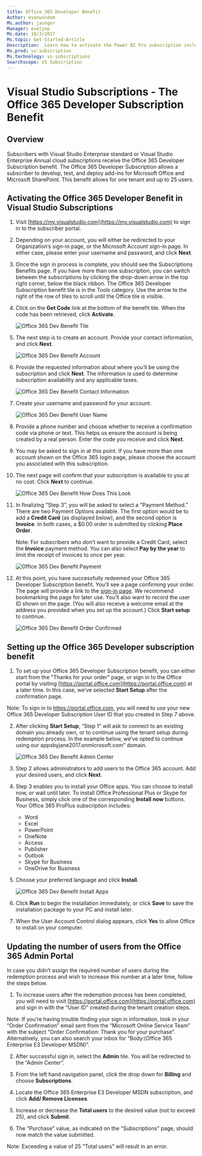```yaml
---
title: Office 365 Developer Benefit
Author: evanwindom
Ms.author: jaunger
Manager: evelynp
Ms.date: 10/3/2017
Ms.topic: Get-Started-Article
Description:  Learn how to activate the Power BI Pro subscription included in your Visual Studio subscription. 
Ms.prod: vs-subscription
Ms.technology: vs-subscriptions
Searchscope: VS Subscription
---
```


# Visual Studio Subscriptions - The Office 365 Developer Subscription Benefit

## Overview

Subscribers with Visual Studio Enterprise standard or Visual Studio Enterprise Annual cloud subscriptions receive the Office 365 Developer Subscription benefit.  The Office 365 Developer Subscription allows a subscriber to develop, test, and deploy add-ins for Microsoft Office and Microsoft SharePoint.  This benefit allows for one tenant and up to 25 users.

## Activating the Office 365 Developer Benefit in Visual Studio Subscriptions

1. Visit [https://my.visualstudio.com](https://my.visualstudio.com) to sign in to the subscriber portal.
2. Depending on your account, you will either be redirected to your Organization’s sign-in page, or the Microsoft Account sign-in page.   In either case, please enter your username and password, and click **Next**.
3. Once the sign in process is complete, you should see the Subscriptions Benefits page.  If you have more than one subscription, you can switch between the subscriptions by clicking the drop-down arrow in the top right corner, below the black ribbon.  The Office 365 Developer Subscription benefit tile is in the Tools category.  Use the arrow to the right of the row of tiles to scroll until the Office tile is visible. 
4. Click on the **Get Code** link at the bottom of the benefit tile.   When the code has been  retrieved, click **Activate**. 

    ![Office 365 Dev Benefit Tile](_img\vs-office-dev\vs-office-dev-tile.png)

5.	The next step is to create an account.  Provide your contact information, and click **Next**. 

    ![Office 365 Dev Benefit Account](_img\vs-office-dev\vs-office-dev-account-cropped.png)



6.	Provide the requested information about where you’ll be using the subscription and click **Next**.  The information is used to determine subscription availability and any applicable taxes.  

    ![Office 365 Dev Benefit Contact Information](_img\vs-office-dev\vs-office-dev-contact-cropped.png)



7.	Create your username and password for your account.  

    ![Office 365 Dev Benefit User Name](_img\vs-office-dev\vs-office-dev-username-cropped.png)


8.	Provide a phone number and choose whether to receive a confirmation code via phone or text.  This helps us ensure the account is being created by a real person. Enter the code you receive and click **Next**.

9.	You may be asked to sign in at this point.  If you have more than one account shown on the Office 365 login page, please choose the account you associated with this subscription.

10.	The next page will confirm that your subscription is available to you at no cost.  Click **Next** to continue.  

    ![Office 365 Dev Benefit How Does This Look](_img\vs-office-dev\vs-office-dev-price.png)

11.	In finalizing "Step 3”, you will be asked to select a "Payment Method.”  There are two Payment Options available.  The first option would be to add a **Credit Card** (as displayed below), and the second option is **Invoice**.  In both cases, a $0.00 order is submitted by clicking **Place Order**.

    Note:  For subscribers who don’t want to provide a Credit Card, select the **Invoice** payment method.  You can also select **Pay by the year** to limit the receipt of invoices to once per year.
 

    ![Office 365 Dev Benefit Payment](_img\vs-office-dev\vs-office-dev-credit-blur-cropped.png)


12.	At this point, you have successfully redeemed your Office 365 Developer Subscription benefit.  You’ll see a page confirming your order.  The page will provide a link to the [sign-in page](https://portal.office.com "Office 365 sign-in page").  We recommend bookmarking the page for later use.  You’ll also want to record the user ID shown on the page.  (You will also receive a welcome email at the address you provided when you set up the account.)  Click **Start setup** to continue.  

    ![Office 365 Dev Benefit Order Confirmed](_img\vs-office-dev\vs-office-dev-confirm.png)


## Setting up the Office 365 Developer subscription benefit

1. To set up your Office 365 Developer Subscription benefit, you can either start from the "Thanks for your order" page, or sign in to the Office portal by visiting [https://portal.office.com](https://portal.office.com) at a later time.  In this case, we’ve selected **Start Setup** after the confirmation page.

Note:  To sign in to https://portal.office.com, you will need to use your new Office 365 Developer Subscription User ID that you created in Step 7 above.

2. After clicking **Start Setup**, “Step 1” will ask to connect to an existing domain you already own, or to continue using the tenant setup during redemption process.  In the example below, we’ve opted to continue using our appsbyjane2017.onmicrosoft.com” domain.

    ![Office 365 Dev Benefit Admin Center](_img\vs-office-dev\vs-office-dev-admin-cropped.png)


3.	Step 2 allows administrators to add users to the Office 365 account.  Add your desired users, and click **Next**.  

4.	Step 3 enables you to install your Office apps.  You can choose to install now, or wait until later.  To install Office Professional Plus or Skype for Business, simply click one of the corresponding **Install now** buttons.  Your Office 365 ProPlus subscription includes:
    - Word
    - Excel
    - PowerPoint
    - OneNote
    - Access
    - Publisher
    - Outlook
    - Skype for Business
    - OneDrive for Business

5.	Choose your preferred language and click **Install**. 

    ![Office 365 Dev Benefit Install Apps](_img\vs-office-dev\vs-office-dev-install-cropped.png)


6. Click **Run** to begin the installation immediately, or click **Save** to save the installation package to your PC and install later.

7.	When the User Account Control dialog appears, click **Yes** to allow Office to install on your computer.  


## Updating the number of users from the Office 365 Admin Portal

In case you didn’t assign the required number of users during the redemption process and wish to increase this number at a later time, follow the steps below. 

1. To increase users after the redemption process has been completed, you will need to visit [https://portal.office.com](https://portal.office.com) and sign in with the “User ID” created during the tenant creation steps.

Note:  If you’re having trouble finding your sign in information, look in your “Order Confirmation” email sent from the “Microsoft Online Service Team” with the subject “Order Confirmation:  Thank you for your purchase”.  Alternatively, you can also search your inbox for “Body:(Office 365 Enterprise E3 Developer MSDN)”.

2. After successful sign in, select the **Admin** tile. You will be redirected to the “Admin Center”.

3. From the left hand navigation panel, click the drop down for **Billing** and choose **Subscriptions**.

4. Locate the Office 365 Enterprise E3 Developer MSDN subscription, and click **Add/ Remove Licenses**.

5. Increase or decrease the **Total users** to the desired value (not to exceed 25), and click **Submit**.

6. The “Purchase” value, as indicated on the “Subscriptions” page, should now match the value submitted.

Note:  Exceeding a value of 25 “Total users” will result in an error.


